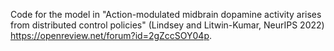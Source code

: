 Code for the model in "Action-modulated midbrain dopamine activity arises from distributed control policies" (Lindsey and Litwin-Kumar, NeurIPS 2022) https://openreview.net/forum?id=2gZccSOY04p.